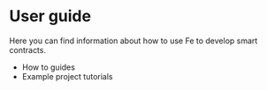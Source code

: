# User guide

Here you can find information about how to use Fe to develop smart contracts.

- How to guides
- Example project tutorials